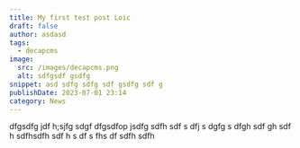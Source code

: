```yaml
---
title: My first test post Loic
draft: false
author: asdasd
tags:
  - decapcms
image:
  src: /images/decapcms.png
  alt: sdfgsdf gsdfg
snippet: asd sdfg sdfg sdf gsdfg sdf g
publishDate: 2023-07-01 23:14
category: News
---
```

dfgsdfg jdf h;sjfg sdgf
dfgsdfop jsdfg sdfh
sdf
s dfj s
dgfg s
dfgh
 sdf
gh sdf
h 
sdfhsdfh
sdf
h s
df 
s fhs df sdfh sdfh
